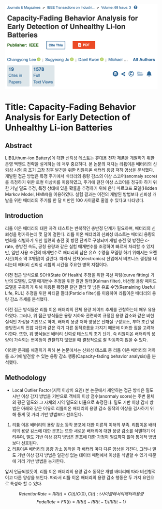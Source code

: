 ![Figure. 1](./img/paper_01_title.png)
# Title: Capacity-Fading Behavior Analysis for Early Detection of Unhealthy Li-ion Batteries<br>

## Abstract
LIB(Lithum-ion Battery)에 대한 신뢰성 테스트는 휴대용 전자 제품을 개발하기 위한 운영 백엔드 전략을 설계하는 데 매우 중요하다.
본 논문의 저자는 리튬이온 배터리의 신뢰성 시험 중 조기 고장 징후 발견을 위한 리튬이온 배터리 용량 저하 양상을 분석했다.
개발된 접근 방법은 특정 주기에서 배터리의 용량 감소의 이상 스코어(anomaly score)를 측정하기 위한 로컬 이상치를 이용하였고, 주기에 걸친 이상 스코어를 정규화 하기 위한 커널 밀도 추정, 특정 상태에 있을 확률을 추정하기 위해 은닉 마르코프 모델(Hidden Markov Model, HMM)을 이용하였다.
실험 결과는 이전의 개발된 방법보다 신뢰성 개발을 위한 배터리의 주기를 한 달 미만인 100 사이클로 줄일 수 있다고 나타냈다.

## Introduction
리튬 이온 배터리의 대한 자격 테스트는 반복적인 충반정 단계가 필요하며, 배터리의 신뢰성을 평가하는데 몇 달이 걸린다. 리튬 이온 배터리의 신뢰성 테스트는 배터리 용량의 변화를 식별하기 위한 일련의 충전 및 방전 단계로 구성되며 개별 충전 및 방전은 c-rate, 충방전 속도, 공칭 용량과 같은  실험 매개변수를 조정하여 빠르게 처리할 수 있지만, 일반 사용 조건의 매개변수로 배터리의 남은 유효 수명을 모델링 하기 위해서는 오랜 시간(최소 약 3개월)이 걸린다.
따라서 전자(electronics) 산업에서 비즈니스 결정을 내리는데 배터리 신뢰성 시험의 시간을 주요한 병목 지점이다.

이전 접근 방식으로 SOH(State Of Health) 추정을 위한 곡선 피팅(curve fitting) 기반의 모델링, 모델 매개변수 추정을 위한 칼만 필터(Kalman filter), 비선형 용량 페이드 모델을 구축하기 위해 이용된 확장된 칼만 필터 및 남은 유효 수명(Remaining Useful Life, RUL) 추정을 위한 파티클 필터(Particle filter)를 이용하여 리튬이온 배터리의 용량 감소 추세를 분석했다.

이전 접근 방식들은 리튬 이온 배터리의 전체 용량 페이드 추세를 관찰하는데 매우 유용하였다. 그러나, 위 접근 방식들은 용량 저하와 관련하여 규정된 용량 감소와 같은 비현실적인 가정을 기반으로 하며, 배터리 용량 저하 양상은 전해질 구성요소, 부하 조건 및 충방전시의 전압 차단과 같은 각기 다른 동적흐름을 가지기 때문에 이러한 점을 고려해야한다. 또한, 위 방식들은 배터리 신뢰성 테스트의 초기 단계, 즉 리튬이온 배터리의 용량이 가속되는 변곡점이 관찰되지 않았을 때 결정적으로 잘 작동하지 않을 수 있다.

이러한 문제를 해결하기 위헤 본 논문에서는 신뢰성 테스트 중 리튬 이온 배터리의 저하를 조기에 발견할 수 있는 용량 감소 행동(Capacity-fading behavior analysis)을 분석했다.

## Methodology
* Local Outlier Factor(지역 이상치 요인)
본 논문에서 제안하는 접근 방식은 밀도 시반 이상 감지 방법을 기반으로 객체의 이상 점수(anormaly score)는 주변 물체의 평균 밀도와 그 자체의 지역 밀도의 비율으로 측정된다.
밀도 기반 이상 감지 방법은 아래와 같은 이유로 리튬이온 배터리의 용량 감소 동작의 이상을 검사하기 위해 통계 및 거리 기반 방법보다 선호된다. 
1. 리튬 이온 배터리의 용량 감소 동작 분포에 대한 이론적 이해의 부족.
리튬이온 배터리의 용량 감소에 대한 분포는 또한 새로운 배터리에 대한 용량 감소를 식별하기 어려우며, 밀도 기반 이상 감지 방법은 분포에 대한 가정이 필요하지 않아 통계적 방법보다 선호된다.
2. 리튬이온 배터리의 용량 감소 동작을 각 배터리 마다 다른 양상을 가진다.
그러나 밀도 기반 이상 감지 방법은 일관성 없는 데이터 패턴에서 이상을 식별할 수 있기 때문에 거리 기반 방법을 능가한다.

앞서 언급되었듯이, 리튬 이온 배터리의 용량 감소 동작은 개별 배터리에 따라 비선형적이고 다른 양상을 보인다. 따라서 리튬 이온 배터리의 용량 감소 행동은 두 가지 요인으로 특성화 할 수 있다.

$$Retention Rate = RR(t) = C(t)/C(0), C(t): t 사이클에서의 배터리 용량$$
$$Fade Rate = FR(t) = {RR(t)- RR(t-1)}/RR(t-1)$$

